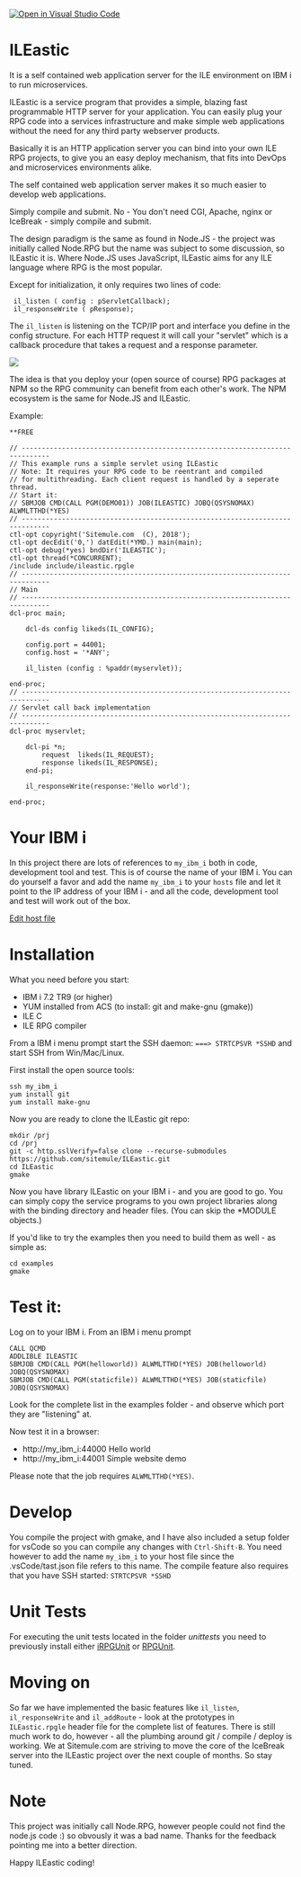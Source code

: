 [![Open in Visual Studio Code](https://open.vscode.dev/badges/open-in-vscode.svg)](https://open.vscode.dev/sitemule/ILEastic)
# ILEastic
It is a self contained web application server for the ILE environment on IBM i 
to run microservices.

ILEastic is a service program that provides a simple, blazing fast programmable 
HTTP server for your application. You can easily plug your RPG code into a services 
infrastructure and make simple web applications without the need for any third party 
webserver products.

Basically it is an HTTP application server you can bind into your own ILE RPG 
projects, to give you an easy deploy mechanism, that fits into DevOps and 
microservices environments alike.

The self contained web application server makes it so much easier to develop 
web applications.

Simply compile and submit. No - You don't need CGI, Apache, nginx or IceBreak - 
simply compile and submit.

The design paradigm is the same as found in Node.JS - the project was initially 
called Node.RPG but the name was subject to some discussion, so ILEastic it is.
Where Node.JS uses JavaScript, ILEastic aims for any ILE language where RPG is
the most popular.

Except for initialization, it only requires two lines of code:
```
 il_listen ( config : pServletCallback); 
 il_responseWrite ( pResponse);
```

The `il_listen` is listening on the TCP/IP port and interface you define in the 
config structure. For each HTTP request it will call your "servlet" which is a 
callback procedure that takes a request and a response parameter.

![](image.png)


The idea is that you deploy your (open source of course) RPG packages at NPM so 
the RPG community can benefit from each other's work. The NPM ecosystem is the 
same for Node.JS and ILEastic.    


Example: 
```
**FREE

// -----------------------------------------------------------------------------
// This example runs a simple servlet using ILEastic
// Note: It requires your RPG code to be reentrant and compiled
// for multithreading. Each client request is handled by a seperate thread.
// Start it:
// SBMJOB CMD(CALL PGM(DEMO01)) JOB(ILEASTIC) JOBQ(QSYSNOMAX) ALWMLTTHD(*YES)        
// -----------------------------------------------------------------------------     
ctl-opt copyright('Sitemule.com  (C), 2018');
ctl-opt decEdit('0,') datEdit(*YMD.) main(main);
ctl-opt debug(*yes) bndDir('ILEASTIC');
ctl-opt thread(*CONCURRENT);
/include include/ileastic.rpgle
// -----------------------------------------------------------------------------
// Main
// -----------------------------------------------------------------------------     
dcl-proc main;

    dcl-ds config likeds(IL_CONFIG);

    config.port = 44001;
    config.host = '*ANY';

    il_listen (config : %paddr(myservlet));

end-proc;
// -----------------------------------------------------------------------------
// Servlet call back implementation
// -----------------------------------------------------------------------------     
dcl-proc myservlet;

    dcl-pi *n;
        request  likeds(IL_REQUEST);
        response likeds(IL_RESPONSE);
    end-pi;
  
    il_responseWrite(response:'Hello world');

end-proc;
```
# Your IBM i
In this project there are lots of references to `my_ibm_i` both in code, development tool and test.
This is of course the name of your IBM i. You can do yourself a favor and add the name `my_ibm_i` to 
your `hosts` file and let it point to the IP address of your IBM i - and all the code, 
development tool and test will work out of the box.

[Edit host file][eh]



# Installation
What you need before you start:

* IBM i 7.2 TR9 (or higher)
* YUM installed from ACS (to install: git and make-gnu (gmake))
* ILE C
* ILE RPG compiler


From a IBM i menu prompt start the SSH daemon: `===> STRTCPSVR *SSHD`
and start SSH from Win/Mac/Linux.

First install the open source tools:
```
ssh my_ibm_i
yum install git
yum install make-gnu
```
Now you are ready to clone the ILEastic git repo: 

```
mkdir /prj
cd /prj 
git -c http.sslVerify=false clone --recurse-submodules https://github.com/sitemule/ILEastic.git
cd ILEastic
gmake  
```
Now you have library ILEastic on your IBM i - and you are good to go. You can simply copy the service programs
to you own project libraries along with the binding directory and header files. (You can skip the *MODULE objects.)

If you'd like to try the examples then you need to build them as well - as simple as:

```
cd examples 
gmake
```

# Test it:
Log on to your IBM i.
From an IBM i menu prompt 
```
CALL QCMD
ADDLIBLE ILEASTIC
SBMJOB CMD(CALL PGM(helloworld)) ALWMLTTHD(*YES) JOB(helloworld) JOBQ(QSYSNOMAX) 
SBMJOB CMD(CALL PGM(staticfile)) ALWMLTTHD(*YES) JOB(staticfile) JOBQ(QSYSNOMAX) 
```
Look for the complete list in the examples folder - and observe which port they are "listening" at.


Now test it in a browser: 

* http://my_ibm_i:44000  Hello world
* http://my_ibm_i:44001  Simple website demo


Please note that the job requires `ALWMLTTHD(*YES)`.


# Develop
You compile the project with gmake, and I have also included a setup folder for
vsCode so you can compile any changes with `Ctrl-Shift-B`. You need however to add
the name `my_ibm_i` to your host file since the .vsCode/tast.json file refers to this name.
The compile feature also requires that you have SSH started: `STRTCPSVR *SSHD`

# Unit Tests
For executing the unit tests located in the folder _unittests_ you need to 
previously install either [iRPGUnit][iru] or [RPGUnit][ru].

# Moving on
So far we have implemented the basic features like `il_listen`, `il_responseWrite` and
`il_addRoute` - look at the prototypes in `ILEastic.rpgle` header file for the complete 
list of features. There is still much work to do, however - all the plumbing 
around git / compile / deploy is working. We at Sitemule.com are striving 
to move the core of the IceBreak server into the ILEastic project over the next 
couple of months. So stay tuned.


# Note
This project was initially call Node.RPG, however people could not find the 
node.js code :) so obvously it was a bad name. Thanks for the feedback pointing 
me into a better direction.

Happy ILEastic coding!

[iru]: https://irpgunit.sourceforge.io
[ru]: https://rpgunit.sourceforge.io
[eh]: https://www.howtogeek.com/howto/27350/beginner-geek-how-to-edit-your-hosts-file/

